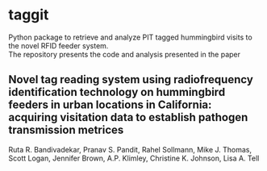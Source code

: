 # taggit
Python package to retrieve and analyze PIT tagged hummingbird visits to the novel RFID feeder system.  
The repository presents the code and analysis presented in the paper 
 

## Novel tag reading system using radiofrequency identification technology on hummingbird feeders in urban locations in California: acquiring visitation data to establish pathogen transmission metrices
Ruta R. Bandivadekar, Pranav S. Pandit, Rahel Sollmann, Mike J. Thomas, Scott Logan, Jennifer Brown, A.P. Klimley, Christine K. Johnson, Lisa A. Tell 
